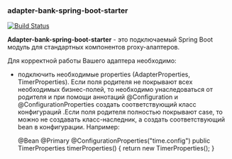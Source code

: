 ### adapter-bank-spring-boot-starter

[![Build Status](http://ci.rbkmoney.com/buildStatus/icon?job=rbkmoney_private/adapter-bank-spring-boot-starter/master)](http://ci.rbkmoney.com/job/rbkmoney_private/job/adapter-bank-spring-boot-starter/job/master/)

**Adapter-bank-spring-boot-starter** - это подключаемый Spring Boot модуль для стандартных 
компонентов proxy-алаптеров. 

Для корректной работы Вашего адаптера необходимо:
*  подключить необходимые properties (AdapterProperties, TimerProperties). Если поля родителя
   не покрывают всех необходимых бизнес-полей, то необходимо унаследоваться от родителя и 
   при помощи аннотаций @Configuration и @ConfigurationProperties создать соответствующий
   класс конфигураций .Если поля родителя полностью покрывают case, то можно не создавать 
   класс-наследник, а создать соответствующий bean в конфигурации. Например:


    @Bean
    @Primary
    @ConfigurationProperties("time.config")
    public TimerProperties timerProperties() {
        return new TimerProperties();
    }
    
    